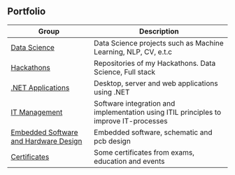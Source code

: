 ## Portfolio

| Group        | Description   |                                                  
| ------------------------------------------------------------ | ------------------------------------------------------------ | 
| [Data Science](https://github.com/dmitrii-naumenko/Portfolio/tree/main/Data%20Science) | Data Science projects such as Machine Learning, NLP, CV, e.t.c  |
| [Hackathons](https://github.com/dmitrii-naumenko/Portfolio/tree/main/Hackathons) | Repositories of my Hackathons. Data Science, Full stack |
| [.NET Applications](https://github.com/dmitrii-naumenko/Portfolio/tree/main/dotNET) | Desktop, server and web applications using .NET |
| [IT Management](https://github.com/dmitrii-naumenko/Portfolio/tree/main/IT%20Management) | Software integration and implementation using ITIL principles  to improve IT-processes |
| [Embedded Software and Hardware Design](https://github.com/dmitrii-naumenko/Portfolio/tree/main/Embedded%20software%20and%20Hardware%20Design) | Embedded software, schematic and pcb design |
| [Сertificates](https://github.com/dmitrii-naumenko/Portfolio/tree/main/Сertificates) | Some certificates from exams, education and events |
